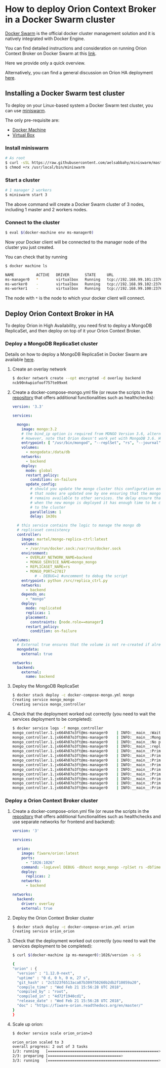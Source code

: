 # How to deploy Orion Context Broker in a Docker Swarm cluster

[Docker Swarm](https://docs.docker.com/engine/swarm/) is the official docker 
cluster management solution and it is natively integrated with Docker Engine.

You can find detailed instructions and consideration on running Orion Context
Broker on Docker Swarm at this [link](https://smartsdk.github.io/smartsdk-recipes/data-management/context-broker/ha/readme/).

Here we provide only a quick overview.

Alternatively, you can find a general discussion on Orion HA deployment
[here](../doc/manuals/admin/extra/ha.md).

## Installing a Docker Swarm test cluster

To deploy on your Linux-based system a Docker Swarm test cluster, you can use
[miniswarm](https://github.com/aelsabbahy/miniswarm).

The only pre-requisite are:
* [Docker Machine](https://docs.docker.com/machine/install-machine/)
* [Virtual Box](http://virtualbox.org/)

### Install miniswarm

```bash
# As root
$ curl -sSL https://raw.githubusercontent.com/aelsabbahy/miniswarm/master/miniswarm -o /usr/local/bin/miniswarm
$ chmod +rx /usr/local/bin/miniswarm
```

### Start a cluster

```bash
# 1 manager 2 workers
$ miniswarm start 3
```

The above command will create a Docker Swarm cluster of 3 nodes, including 
1 master and 2 workers nodes.

### Connect to the cluster

```bash
$ eval $(docker-machine env ms-manager0)
```

Now your Docker client will be connected to the manager node of
the cluster you just created.

You can check that by running

```bash
$ docker machine ls

NAME          ACTIVE   DRIVER       STATE     URL                          SWARM   DOCKER        ERRORS  
ms-manager0   *        virtualbox   Running   tcp://192.168.99.101:2376            v18.02.0-ce   
ms-worker0    -        virtualbox   Running   tcp://192.168.99.102:2376            v18.02.0-ce   
ms-worker1    -        virtualbox   Running   tcp://192.168.99.100:2376            v18.02.0-ce   
```

The node with `*` is the node to which your docker client will connect.

## Deploy Orion Context Broker in HA

To deploy Orion in High Availability, you need first to deploy a MongoDB
ReplicaSet, and then deploy on top of it your Orion Context Broker.

### Deploy a MongoDB ReplicaSet cluster

Details on how to deploy a MongoDB ReplicaSet in Docker Swarm are available
[here](https://github.com/smartsdk/mongo-rs-controller-swarm).

1. Create an overlay network

    ```bash
    $ docker network create --opt encrypted -d overlay backend
    ncb90nkwpiofoof757te09xmt
    ```

1. Create a docker-compose-mongo.yml file (or reuse the scripts in the
   [repository](https://github.com/smartsdk/mongo-rs-controller-swarm)
   that offers additional functionalities such as healthchecks):
    ```yaml
    version: '3.3'

    services:

      mongo:
        image: mongo:3.2
        # the bind_ip option is required from MONGO Version 3.6, alternatively you can use --bind_ip_all
        # However, note that Orion doesn't work yet with MongoDB 3.6. Have a look to issue https://github.com/telefonicaid/fiware-orion/issues/3070
        entrypoint: [ "/usr/bin/mongod", "--replSet", "rs", "--journal", "--smallfiles", "--bind_ip", "0.0.0.0"]
        volumes:
          - mongodata:/data/db
        networks:
          - backend
        deploy:
          mode: global
          restart_policy:
            condition: on-failure
          update_config:
            # should you update the mongo cluster this configuration ensure
            # that nodes are updated one by one ensuring that the mongo service
            # remains available to other services. the delay ensure that
            # when the new mongo is deployed it has enough time to be connected
            # to the cluster
            parallelism: 1
            delay: 1m30s

      # this service contains the logic to manage the mongo db
      # replicaset consistency
      controller:
        image: martel/mongo-replica-ctrl:latest
        volumes:
          - /var/run/docker.sock:/var/run/docker.sock
        environment:
          - OVERLAY_NETWORK_NAME=backend
          - MONGO_SERVICE_NAME=mongo_mongo
          - REPLICASET_NAME=rs
          - MONGO_PORT=27017
              # - DEBUG=1 #uncomment to debug the script
        entrypoint: python /src/replica_ctrl.py
        networks:
          - backend
        depends_on:
          - "mongo"
        deploy:
          mode: replicated
          replicas: 1
          placement:
            constraints: [node.role==manager]
          restart_policy:
            condition: on-failure

    volumes:
      # External true ensures that the volume is not re-created if already present
      mongodata:
        external: true

    networks:
      backend:
        external:
          name: backend
    ```

1. Deploy the MongoDB ReplicaSet

    ```bash
    $ docker stack deploy -c docker-compose-mongo.yml mongo
    Creating service mongo_mongo
    Creating service mongo_controller
    ```

1. Check that the deployment worked out correctly
    (you need to wait the services  deployment to be completed):

    ```bash
    $ docker service logs -f mongo_controller
    mongo_controller.1.jx664h87o3ft@ms-manager0    | INFO:__main__:Waiting mongo service (and tasks) (mongo_mongo) to start
    mongo_controller.1.jx664h87o3ft@ms-manager0    | INFO:__main__:Mongo service is up and running
    mongo_controller.1.jx664h87o3ft@ms-manager0    | INFO:__main__:No previous valid configuration, starting replicaset from scratch
    mongo_controller.1.jx664h87o3ft@ms-manager0    | INFO:__main__:replSetInitiate: {'ok': 1.0}
    mongo_controller.1.jx664h87o3ft@ms-manager0    | INFO:__main__:Primary is: 10.0.0.8
    mongo_controller.1.jx664h87o3ft@ms-manager0    | INFO:__main__:Primary is: 10.0.0.8
    mongo_controller.1.jx664h87o3ft@ms-manager0    | INFO:__main__:Primary is: 10.0.0.8
    mongo_controller.1.jx664h87o3ft@ms-manager0    | INFO:__main__:Primary is: 10.0.0.8
    mongo_controller.1.jx664h87o3ft@ms-manager0    | INFO:__main__:Primary is: 10.0.0.8
    mongo_controller.1.jx664h87o3ft@ms-manager0    | INFO:__main__:Primary is: 10.0.0.8
    mongo_controller.1.jx664h87o3ft@ms-manager0    | INFO:__main__:Primary is: 10.0.0.8
    mongo_controller.1.jx664h87o3ft@ms-manager0    | INFO:__main__:Primary is: 10.0.0.8
    mongo_controller.1.jx664h87o3ft@ms-manager0    | INFO:__main__:Primary is: 10.0.0.8
    ```

### Deploy a Orion Context Broker cluster

1. Create a docker-compose-orion.yml file (or reuse the scripts in the
   [repository](https://github.com/smartsdk/smartsdk-recipes/tree/master/recipes/data-management/context-broker/ha)
   that offers additional functionalities such as healthchecks and use separate
   networks for frontend and backend):

    ```yaml
    version: '3'

    services:

      orion:
        image: fiware/orion:latest
        ports:
          - "1026:1026"
        command: -logLevel DEBUG -dbhost mongo_mongo -rplSet rs -dbTimeout 10000
        deploy:
          replicas: 2
        networks:
          - backend

    networks:
      backend:
        driver: overlay
        external: true
    ```

1. Deploy the Orion Context Broker cluster

    ```bash
    $ docker stack deploy -c docker-compose-orion.yml orion
    Creating service orion_orion
    ```

1. Check that the deployment worked out correctly
    (you need to wait the services  deployment to be completed):

    ```bash
    $ curl $(docker-machine ip ms-manager0):1026/version -s -S

    {
    "orion" : {
      "version" : "1.12.0-next",
      "uptime" : "0 d, 0 h, 0 m, 27 s",
      "git_hash" : "2c5323f6513aca87b309750260b2db2f10059a20",
      "compile_time" : "Wed Feb 21 15:56:28 UTC 2018",
      "compiled_by" : "root",
      "compiled_in" : "4d72f1940cd1",
      "release_date" : "Wed Feb 21 15:56:28 UTC 2018",
      "doc" : "https://fiware-orion.readthedocs.org/en/master/"
    }
    }
    ```

1. Scale up orion:

    ```bash
    $ docker service scale orion_orion=3

    orion_orion scaled to 3
    overall progress: 2 out of 3 tasks 
    1/3: running   [==================================================>] 
    2/3: preparing [=================================>                 ] 
    3/3: running   [==================================================>] 
    ```
